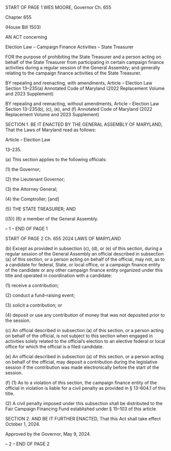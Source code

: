 START OF PAGE 1
WES MOORE, Governor Ch. 655

Chapter 655

(House Bill 1503)

AN ACT concerning

Election Law – Campaign Finance Activities – State Treasurer

FOR the purpose of prohibiting the State Treasurer and a person acting on behalf of the
State Treasurer from participating in certain campaign finance activities during a
regular session of the General Assembly; and generally relating to the campaign
finance activities of the State Treasurer.

BY repealing and reenacting, with amendments,
Article – Election Law
Section 13–235(a)
Annotated Code of Maryland
(2022 Replacement Volume and 2023 Supplement)

BY repealing and reenacting, without amendments,
Article – Election Law
Section 13–235(b), (c), (e), and (f)
Annotated Code of Maryland
(2022 Replacement Volume and 2023 Supplement)

SECTION 1. BE IT ENACTED BY THE GENERAL ASSEMBLY OF MARYLAND,
That the Laws of Maryland read as follows:

Article – Election Law

13–235.

(a) This section applies to the following officials:

(1) the Governor;

(2) the Lieutenant Governor;

(3) the Attorney General;

(4) the Comptroller; [and]

(5) THE STATE TREASURER; AND

[(5)] (6) a member of the General Assembly.

– 1 –
END OF PAGE 1

START OF PAGE 2
Ch. 655 2024 LAWS OF MARYLAND

(b) Except as provided in subsection (c), (d), or (e) of this section, during a regular
session of the General Assembly an official described in subsection (a) of this section, or a
person acting on behalf of the official, may not, as to a candidate for federal, State, or local
office, or a campaign finance entity of the candidate or any other campaign finance entity
organized under this title and operated in coordination with a candidate:

(1) receive a contribution;

(2) conduct a fund–raising event;

(3) solicit a contribution; or

(4) deposit or use any contribution of money that was not deposited prior
to the session.

(c) An official described in subsection (a) of this section, or a person acting on
behalf of the official, is not subject to this section when engaged in activities solely related
to the official’s election to an elective federal or local office for which the official is a filed
candidate.

(e) An official described in subsection (a) of this section, or a person acting on
behalf of the official, may deposit a contribution during the legislative session if the
contribution was made electronically before the start of the session.

(f) (1) As to a violation of this section, the campaign finance entity of the
official in violation is liable for a civil penalty as provided in § 13–604.1 of this title.

(2) A civil penalty imposed under this subsection shall be distributed to the
Fair Campaign Financing Fund established under § 15–103 of this article.

SECTION 2. AND BE IT FURTHER ENACTED, That this Act shall take effect
October 1, 2024.

Approved by the Governor, May 9, 2024.

– 2 –
END OF PAGE 2